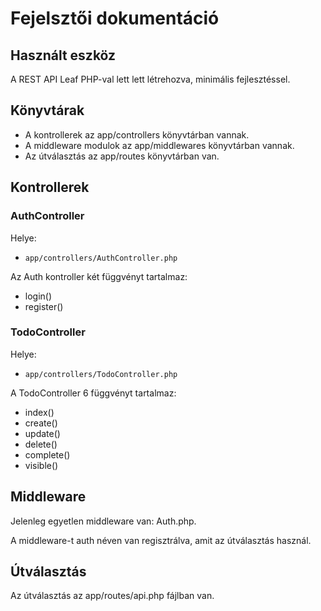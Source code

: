 # Fejelsztői dokumentáció

## Használt eszköz

A REST API Leaf PHP-val lett lett létrehozva, minimális fejlesztéssel.

## Könyvtárak

* A kontrollerek az app/controllers könyvtárban vannak.
* A middleware modulok az app/middlewares könyvtárban vannak.
* Az útválasztás az app/routes könyvtárban van.

## Kontrollerek

### AuthController

Helye:

* `app/controllers/AuthController.php`

Az Auth kontroller két függvényt tartalmaz:

* login()
* register()

### TodoController

Helye:

* `app/controllers/TodoController.php`

A TodoController 6 függvényt tartalmaz:

* index()
* create()
* update()
* delete()
* complete()
* visible()

## Middleware

Jelenleg egyetlen middleware van: Auth.php.

A middleware-t auth néven van regisztrálva, amit az útválasztás használ.

## Útválasztás

Az útválasztás az app/routes/api.php fájlban van.
